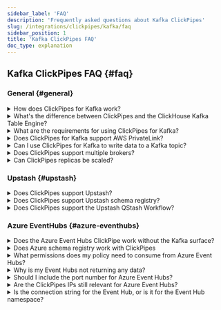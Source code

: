 ```yaml
---
sidebar_label: 'FAQ'
description: 'Frequently asked questions about Kafka ClickPipes'
slug: /integrations/clickpipes/kafka/faq
sidebar_position: 1
title: 'Kafka ClickPipes FAQ'
doc_type: explanation
---
```


## Kafka ClickPipes FAQ {#faq}

### General {#general}

<details>

<summary>How does ClickPipes for Kafka work?</summary>

ClickPipes uses a dedicated architecture running the Kafka Consumer API to read data from a specified topic and then inserts the data into a ClickHouse table on a specific ClickHouse Cloud service.
</details>

<details>

<summary>What's the difference between ClickPipes and the ClickHouse Kafka Table Engine?</summary>

The Kafka Table engine is a ClickHouse core capability that implements a "pull model" where the ClickHouse server itself connects to Kafka, pulls events then writes them locally.

ClickPipes is a separate cloud service that runs independently of the ClickHouse Service, it connects to Kafka (or other data sources) and pushes events to an associated ClickHouse Cloud service. This decoupled architecture allows for superior operational flexibility, clear separation of concerns, scalable ingestion, graceful failure management, extensibility and more.
</details>

<details>

<summary>What are the requirements for using ClickPipes for Kafka?</summary>

In order to use ClickPipes for Kafka, you will need a running Kafka broker and a ClickHouse Cloud service with ClickPipes enabled. You will also need to ensure that ClickHouse Cloud can access your Kafka broker. This can be achieved by allowing remote connection on the Kafka side, whitelisting [ClickHouse Cloud Egress IP addresses](/manage/security/cloud-endpoints-api) in your Kafka setup. Alternatively, you can use [AWS PrivateLink](/integrations/clickpipes/aws-privatelink) to connect ClickPipes for Kafka to your Kafka brokers.
</details>

<details>

<summary>Does ClickPipes for Kafka support AWS PrivateLink?</summary>

AWS PrivateLink is supported. See [the documentation](/integrations/clickpipes/aws-privatelink) for more information on how to set it up.
</details>

<details>

<summary>Can I use ClickPipes for Kafka to write data to a Kafka topic?</summary>

No, the ClickPipes for Kafka is designed for reading data from Kafka topics, not writing data to them. To write data to a Kafka topic, you will need to use a dedicated Kafka producer.
</details>

<details>

<summary>Does ClickPipes support multiple brokers?</summary>

Yes, if the brokers are part of the same quorum they can be configured together delimited with `,`.
</details>

<details>

<summary>Can ClickPipes replicas be scaled?</summary>

Yes, ClickPipes for streaming can be scaled both horizontally and vertically.
Horizontal scaling adds more replicas to increase throughput, while vertical scaling increases the resources (CPU and RAM) allocated to each replica to handle more intensive workloads.
This can be configured during ClickPipe creation, or at any other point under **Settings** -> **Advanced Settings** -> **Scaling**.
</details>

### Upstash {#upstash}

<details>

<summary>Does ClickPipes support Upstash?</summary>

Yes. The Upstash Kafka product entered into a deprecation period on 11th September 2024 for 6 months. Existing customers can continue to use ClickPipes with their existing Upstash Kafka brokers using the generic Kafka tile on the ClickPipes user interface. Existing Upstash Kafka ClickPipes are unaffected before the deprecation notice. When the the deprecation period is up the ClickPipe will stop functioning.
</details>

<details>

<summary>Does ClickPipes support Upstash schema registry?</summary>

No. ClickPipes is not Upstash Kafka schema registry compatible.
</details>

<details>

<summary>Does ClickPipes support the Upstash QStash Workflow?</summary>

No. Unless a Kafka compatible surface is introduced in QStash Workflow it will not work with Kafka ClickPipes.
</details>

### Azure EventHubs {#azure-eventhubs}

<details>

<summary>Does the Azure Event Hubs ClickPipe work without the Kafka surface?</summary>

No. ClickPipes requires the Azure Event Hubs to have the Kafka surface enabled. The Kafka protocol is supported for their Standard, Premium and Dedicated SKU only pricing tiers.
</details>

<details>

<summary>Does Azure schema registry work with ClickPipes</summary>

No. ClickPipes is not currently Event Hubs Schema Registry compatible.
</details>

<details>

<summary>What permissions does my policy need to consume from Azure Event Hubs?</summary>

To list topics and consume event, the shared access policy that is given to ClickPipes will at minimum require a 'Listen' claim.
</details>

<details>

<summary>Why is my Event Hubs not returning any data?</summary>

If your ClickHouse instance is in a different region or continent from your Event Hubs deployment, you may experience timeouts when onboarding your ClickPipes, and higher-latency when consuming data from the Event Hub. It is considered a best practice to locate your ClickHouse Cloud deployment and Azure Event Hubs deployment in cloud regions located close to each other to avoid adverse performance.
</details>

<details>

<summary>Should I include the port number for Azure Event Hubs?</summary>

Yes. ClickPipes expects you to include your port number for the Kafka surface, which should be `:9093`.
</details>

<details>

<summary>Are the ClickPipes IPs still relevant for Azure Event Hubs?</summary>

Yes. If you restrict traffic to your Event Hubs instance please add the [documented static NAT IPs](../
/index.md#list-of-static-ips).

</details>

<details>
<summary>Is the connection string for the Event Hub, or is it for the Event Hub namespace?</summary>

Both will work, however, we recommend using a shared access policy at the namespace level to retrieve samples from multiple Event Hubs.
</details>
